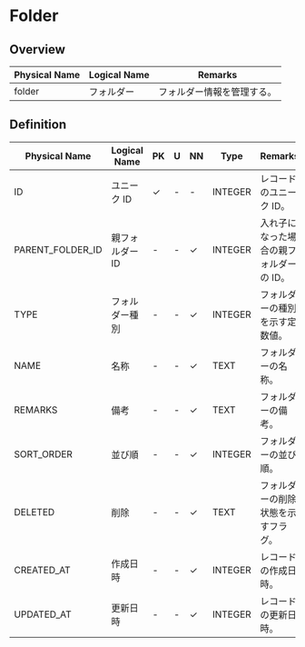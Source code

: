 # Folder

## Overview

| Physical Name | Logical Name | Remarks                    |
| ------------- | ------------ | -------------------------- |
| folder        | フォルダー   | フォルダー情報を管理する。 |

## Definition

| Physical Name    | Logical Name    | PK  | U   | NN  | Type    | Remarks                                 |
| ---------------- | --------------- | --- | --- | --- | ------- | --------------------------------------- |
| ID               | ユニーク ID     | ✓   | -   | -   | INTEGER | レコードのユニーク ID。                 |
| PARENT_FOLDER_ID | 親フォルダー ID | -   | -   | ✓   | INTEGER | 入れ子になった場合の親フォルダーの ID。 |
| TYPE             | フォルダー種別  | -   | -   | ✓   | INTEGER | フォルダーの種別を示す定数値。          |
| NAME             | 名称            | -   | -   | ✓   | TEXT    | フォルダーの名称。                      |
| REMARKS          | 備考            | -   | -   | ✓   | TEXT    | フォルダーの備考。                      |
| SORT_ORDER       | 並び順          | -   | -   | ✓   | INTEGER | フォルダーの並び順。                    |
| DELETED          | 削除            | -   | -   | ✓   | TEXT    | フォルダーの削除状態を示すフラグ。      |
| CREATED_AT       | 作成日時        | -   | -   | ✓   | INTEGER | レコードの作成日時。                    |
| UPDATED_AT       | 更新日時        | -   | -   | ✓   | INTEGER | レコードの更新日時。                    |
